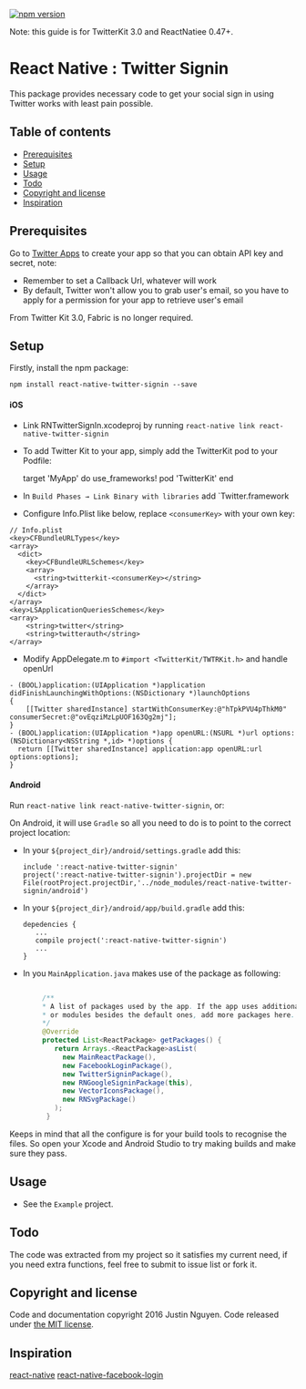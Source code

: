 [![npm version](https://badge.fury.io/js/react-native-twitter-signin.svg)](https://badge.fury.io/js/react-native-twitter-signin)

Note: this guide is for TwitterKit 3.0 and ReactNatiee 0.47+.

# React Native : Twitter Signin
This package provides necessary code to get your social sign in using Twitter works with least pain possible.

## Table of contents
- [Prerequisites](#prerequisites)
- [Setup](#setup)
- [Usage](#usage)
- [Todo](#todo)
- [Copyright and license](#copyright-and-license)
- [Inspiration](#inspiration)

## Prerequisites

Go to [Twitter Apps](https://apps.twitter.com/) to create your app so that you can obtain API key and secret, note:

 - Remember to set a Callback Url, whatever will work
 - By default, Twitter won't allow you to grab user's email, so you have to apply for a permission for your app to retrieve user's email

From Twitter Kit 3.0, Fabric is no longer required.

## Setup

Firstly, install the npm package:

    npm install react-native-twitter-signin --save

#### iOS

 - Link RNTwitterSignIn.xcodeproj by running `react-native link react-native-twitter-signin`
 - To add Twitter Kit to your app, simply add the TwitterKit pod to your Podfile:
 
   target 'MyApp' do
     use_frameworks!
     pod 'TwitterKit'
   end
 - In `Build Phases → Link Binary with libraries` add `Twitter.framework
 - Configure Info.Plist like below, replace `<consumerKey>` with your own key:

```
// Info.plist
<key>CFBundleURLTypes</key>
<array>
  <dict>
    <key>CFBundleURLSchemes</key>
    <array>
      <string>twitterkit-<consumerKey></string>
    </array>
  </dict>
</array>
<key>LSApplicationQueriesSchemes</key>
<array>
    <string>twitter</string>
    <string>twitterauth</string>
</array>
```
  - Modify AppDelegate.m to `#import <TwitterKit/TWTRKit.h>` and handle openUrl
````
- (BOOL)application:(UIApplication *)application didFinishLaunchingWithOptions:(NSDictionary *)launchOptions 
{
    [[Twitter sharedInstance] startWithConsumerKey:@"hTpkPVU4pThkM0" consumerSecret:@"ovEqziMzLpUOF163Qg2mj"];
}
- (BOOL)application:(UIApplication *)app openURL:(NSURL *)url options:(NSDictionary<NSString *,id> *)options {
  return [[Twitter sharedInstance] application:app openURL:url options:options];
}
````
  

#### Android

Run `react-native link react-native-twitter-signin`, or:

On Android, it will use `Gradle` so all you need to do is to point to the correct project location:

  - In your `${project_dir}/android/settings.gradle` add this:

        include ':react-native-twitter-signin'
        project(':react-native-twitter-signin').projectDir = new File(rootProject.projectDir,'../node_modules/react-native-twitter-signin/android')
  - In your `${project_dir}/android/app/build.gradle` add this:

        depedencies {
           ...
           compile project(':react-native-twitter-signin')
           ...
        }
  - In you `MainApplication.java` makes use of the package as following:

```java

        /**
        * A list of packages used by the app. If the app uses additional views
        * or modules besides the default ones, add more packages here.
        */
        @Override
        protected List<ReactPackage> getPackages() {
           return Arrays.<ReactPackage>asList(
             new MainReactPackage(),
             new FacebookLoginPackage(),
             new TwitterSigninPackage(),
             new RNGoogleSigninPackage(this),
             new VectorIconsPackage(),
             new RNSvgPackage()
           );
         }
```

Keeps in mind that all the configure is for your build tools to recognise the files. So open your Xcode and Android Studio to try making builds and make sure they pass.

## Usage

 - See the `Example` project.




## Todo
The code was extracted from my project so it satisfies my current need, if you need extra functions, feel free to submit to issue list or fork it.

## Copyright and license

Code and documentation copyright 2016 Justin Nguyen. Code released under [the MIT license](https://github.com/GoldenOwlAsia/react-native-twitter-signin/blob/master/LICENSE).

## Inspiration

[react-native](http://facebook.github.io/react-native/)
[react-native-facebook-login](https://github.com/magus/react-native-facebook-login)

